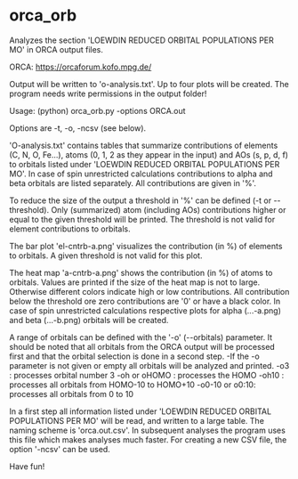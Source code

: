 # orca_orb

Analyzes the section 'LOEWDIN REDUCED ORBITAL POPULATIONS PER MO' in ORCA output files.

ORCA: https://orcaforum.kofo.mpg.de/

Output will be written to 'o-analysis.txt'. Up to four plots will be created.
The program needs write permissions in the output folder!

Usage:
(python) orca_orb.py -options ORCA.out

Options are -t, -o, -ncsv (see below).

'O-analysis.txt' contains tables that summarize contributions of elements (C, N, O, Fe...), 
atoms (0, 1, 2 as they appear in the input) and AOs (s, p, d, f) to orbitals listed under 
'LOEWDIN REDUCED ORBITAL POPULATIONS PER MO'. In case of spin unrestricted calculations 
contributions to alpha and beta orbitals are listed separately. All contributions are given in '%'.

To reduce the size of the output a threshold in '%' can be defined (-t or --threshold). Only
(summarized) atom (including AOs) contributions higher or equal to the given threshold will
be printed. The threshold is not valid for element contributions to orbitals.

The bar plot 'el-cntrb-a.png' visualizes the contribution (in %) of elements to orbitals. A given
threshold is not valid for this plot.

The heat map 'a-cntrb-a.png' shows the contribution (in %) of atoms to orbitals. Values are printed
if the size of the heat map is not to large. Otherwise different colors indicate high or low 
contributions. All contribution below the threshold ore zero contributions are '0' or have a black color.
In case of spin unrestricted calculations respective plots for alpha (...-a.png) and beta (...-b.png) 
orbitals will be created.

A range of orbitals can be defined with the '-o' (--orbitals) parameter. It should be noted that all
orbitals from the ORCA output will be processed first and that the orbital selection is done in a
second step.
-If the -o parameter is not given or empty all orbitals will be analyzed and printed. 
-o3            : processes orbital number 3
-oh or oHOMO   : processes the HOMO
-oh10          : processes all orbitals from HOMO-10 to HOMO+10
-o0-10 or o0:10: processes all orbitals from 0 to 10

In a first step all information listed under 'LOEWDIN REDUCED ORBITAL POPULATIONS PER MO' will be read,
and written to a large table. The naming scheme is 'orca.out.csv'. In subsequent analyses the program
uses this file which makes analyses much faster. For creating a new CSV file, the option '-ncsv' can be used.

Have fun!
